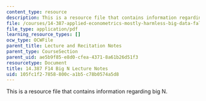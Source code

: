 ```yaml
---
content_type: resource
description: This is a resource file that contains information regarding big N.
file: /courses/14-387-applied-econometrics-mostly-harmless-big-data-fall-2014/105fc1f27858800ca1b5c78b0574a5d8_MIT14_387F14_BigN.pdf
file_type: application/pdf
learning_resource_types: []
ocw_type: OCWFile
parent_title: Lecture and Recitation Notes
parent_type: CourseSection
parent_uid: ae5b9f85-e8d0-cfea-4371-8a61b26d51f3
resourcetype: Document
title: 14.387 F14 Big N Lecture Notes
uid: 105fc1f2-7858-800c-a1b5-c78b0574a5d8
---
```

This is a resource file that contains information regarding big N.

